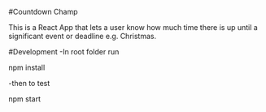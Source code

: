#Countdown Champ

This is a React App that lets a user know how much time there is up until a significant event or deadline e.g. Christmas.


#Development
-In root folder run

  npm install

-then to test

  npm start 
